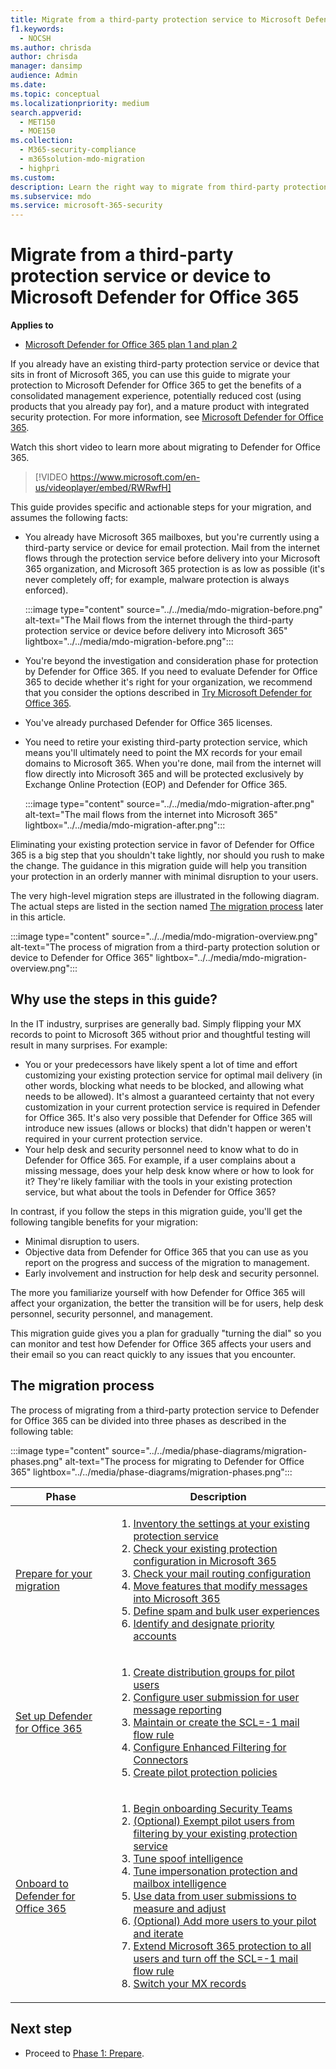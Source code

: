 ```yaml
---
title: Migrate from a third-party protection service to Microsoft Defender for Office 365
f1.keywords:
  - NOCSH
ms.author: chrisda
author: chrisda
manager: dansimp
audience: Admin
ms.date:
ms.topic: conceptual
ms.localizationpriority: medium
search.appverid:
  - MET150
  - MOE150
ms.collection:
  - M365-security-compliance
  - m365solution-mdo-migration
  - highpri
ms.custom:
description: Learn the right way to migrate from third-party protection services or devices like Google Postini, the Barracuda Spam and Virus Firewall, or Cisco IronPort to Microsoft Defender for Office 365 protection.
ms.subservice: mdo
ms.service: microsoft-365-security
---
```


# Migrate from a third-party protection service or device to Microsoft Defender for Office 365

**Applies to**
- [Microsoft Defender for Office 365 plan 1 and plan 2](defender-for-office-365.md)

If you already have an existing third-party protection service or device that sits in front of Microsoft 365, you can use this guide to migrate your protection to Microsoft Defender for Office 365 to get the benefits of a consolidated management experience, potentially reduced cost (using products that you already pay for), and a mature product with integrated security protection. For more information, see [Microsoft Defender for Office 365](https://www.microsoft.com/security/business/threat-protection/office-365-defender).

Watch this short video to learn more about migrating to Defender for Office 365.
> [!VIDEO https://www.microsoft.com/en-us/videoplayer/embed/RWRwfH]

This guide provides specific and actionable steps for your migration, and assumes the following facts:

- You already have Microsoft 365 mailboxes, but you're currently using a third-party service or device for email protection. Mail from the internet flows through the protection service before delivery into your Microsoft 365 organization, and Microsoft 365 protection is as low as possible (it's never completely off; for example, malware protection is always enforced).

  :::image type="content" source="../../media/mdo-migration-before.png" alt-text="The Mail flows from the internet through the third-party protection service or device before delivery into Microsoft 365" lightbox="../../media/mdo-migration-before.png":::

- You're beyond the investigation and consideration phase for protection by Defender for Office 365. If you need to evaluate Defender for Office 365 to decide whether it's right for your organization, we recommend that you consider the options described in [Try Microsoft Defender for Office 365](try-microsoft-defender-for-office-365.md).

- You've already purchased Defender for Office 365 licenses.

- You need to retire your existing third-party protection service, which means you'll ultimately need to point the MX records for your email domains to Microsoft 365. When you're done, mail from the internet will flow directly into Microsoft 365 and will be protected exclusively by Exchange Online Protection (EOP) and Defender for Office 365.

  :::image type="content" source="../../media/mdo-migration-after.png" alt-text="The mail flows from the internet into Microsoft 365" lightbox="../../media/mdo-migration-after.png":::

Eliminating your existing protection service in favor of Defender for Office 365 is a big step that you shouldn't take lightly, nor should you rush to make the change. The guidance in this migration guide will help you transition your protection in an orderly manner with minimal disruption to your users.

The very high-level migration steps are illustrated in the following diagram. The actual steps are listed in the section named [The migration process](#the-migration-process) later in this article.

:::image type="content" source="../../media/mdo-migration-overview.png" alt-text="The process of migration from a third-party protection solution or device to Defender for Office 365" lightbox="../../media/mdo-migration-overview.png":::

## Why use the steps in this guide?

In the IT industry, surprises are generally bad. Simply flipping your MX records to point to Microsoft 365 without prior and thoughtful testing will result in many surprises. For example:

- You or your predecessors have likely spent a lot of time and effort customizing your existing protection service for optimal mail delivery (in other words, blocking what needs to be blocked, and allowing what needs to be allowed). It's almost a guaranteed certainty that not every customization in your current protection service is required in Defender for Office 365. It's also very possible that Defender for Office 365 will introduce new issues (allows or blocks) that didn't happen or weren't required in your current protection service.
- Your help desk and security personnel need to know what to do in Defender for Office 365. For example, if a user complains about a missing message, does your help desk know where or how to look for it? They're likely familiar with the tools in your existing protection service, but what about the tools in Defender for Office 365?

In contrast, if you follow the steps in this migration guide, you'll get the following tangible benefits for your migration:

- Minimal disruption to users.
- Objective data from Defender for Office 365 that you can use as you report on the progress and success of the migration to management.
- Early involvement and instruction for help desk and security personnel.

The more you familiarize yourself with how Defender for Office 365 will affect your organization, the better the transition will be for users, help desk personnel, security personnel, and management.

This migration guide gives you a plan for gradually "turning the dial" so you can monitor and test how Defender for Office 365 affects your users and their email so you can react quickly to any issues that you encounter.

## The migration process

The process of migrating from a third-party protection service to Defender for Office 365 can be divided into three phases as described in the following table:

:::image type="content" source="../../media/phase-diagrams/migration-phases.png" alt-text="The process for migrating to Defender for Office 365" lightbox="../../media/phase-diagrams/migration-phases.png":::

|Phase|Description|
|---|---|
|[Prepare for your migration](migrate-to-defender-for-office-365-prepare.md)|<ol><li>[Inventory the settings at your existing protection service](migrate-to-defender-for-office-365-prepare.md#inventory-the-settings-at-your-existing-protection-service)</li><li>[Check your existing protection configuration in Microsoft 365](migrate-to-defender-for-office-365-prepare.md#check-your-existing-protection-configuration-in-microsoft-365)</li><li>[Check your mail routing configuration](migrate-to-defender-for-office-365-prepare.md#check-your-mail-routing-configuration)</li><li>[Move features that modify messages into Microsoft 365](migrate-to-defender-for-office-365-prepare.md#move-features-that-modify-messages-into-microsoft-365)</li><li>[Define spam and bulk user experiences](migrate-to-defender-for-office-365-prepare.md#define-spam-and-bulk-user-experiences)</li><li>[Identify and designate priority accounts](migrate-to-defender-for-office-365-prepare.md#identify-and-designate-priority-accounts)</li></ol>|
|[Set up Defender for Office 365](migrate-to-defender-for-office-365-setup.md)|<ol><li>[Create distribution groups for pilot users](migrate-to-defender-for-office-365-setup.md#step-1-create-distribution-groups-for-pilot-users)</li><li>[Configure user submission for user message reporting](migrate-to-defender-for-office-365-setup.md#step-2-configure-user-submission-for-user-message-reporting)</li><li>[Maintain or create the SCL=-1 mail flow rule](migrate-to-defender-for-office-365-setup.md#step-3-maintain-or-create-the-scl-1-mail-flow-rule)</li><li>[Configure Enhanced Filtering for Connectors](migrate-to-defender-for-office-365-setup.md#step-4-configure-enhanced-filtering-for-connectors)</li><li>[Create pilot protection policies](migrate-to-defender-for-office-365-setup.md#step-5-create-pilot-protection-policies)</li></ol>|
|[Onboard to Defender for Office 365](migrate-to-defender-for-office-365-onboard.md)|<ol><li>[Begin onboarding Security Teams](migrate-to-defender-for-office-365-onboard.md#step-1-begin-onboarding-security-teams)</li><li>[(Optional) Exempt pilot users from filtering by your existing protection service](migrate-to-defender-for-office-365-onboard.md#step-2-optional-exempt-pilot-users-from-filtering-by-your-existing-protection-service)</li><li>[Tune spoof intelligence](migrate-to-defender-for-office-365-onboard.md#step-3-tune-spoof-intelligence)</li><li>[Tune impersonation protection and mailbox intelligence](migrate-to-defender-for-office-365-onboard.md#step-4-tune-impersonation-protection-and-mailbox-intelligence)</li><li>[Use data from user submissions to measure and adjust](migrate-to-defender-for-office-365-onboard.md#step-5-use-data-from-user-submissions-to-measure-and-adjust)</li><li>[(Optional) Add more users to your pilot and iterate](migrate-to-defender-for-office-365-onboard.md#step-6-optional-add-more-users-to-your-pilot-and-iterate)</li><li>[Extend Microsoft 365 protection to all users and turn off the SCL=-1 mail flow rule](migrate-to-defender-for-office-365-onboard.md#step-7-extend-microsoft-365-protection-to-all-users-and-turn-off-the-scl-1-mail-flow-rule)</li><li>[Switch your MX records](migrate-to-defender-for-office-365-onboard.md#step-8-switch-your-mx-records)</li></ol>|

## Next step

- Proceed to [Phase 1: Prepare](migrate-to-defender-for-office-365-prepare.md).
